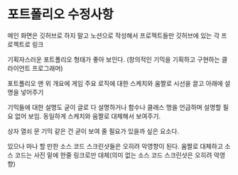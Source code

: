 # 포트폴리오 수정사항

메인 화면은 깃허브로 하지 말고 노션으로 작성해서 프로젝트들만 깃허브에 있는 각 프로젝트로 링크

기획자스러운 포트폴리오 형태가 좋아 보인다. (창의적인 기믹을 기획하고 구현하는 클라이언트 프로그래머)

포트폴리오 맨 위 개요에 게임 주요 로직에 대한 스케치와 움짤로 시선을 끌고 아래에 설명을 넣어주기

기믹들에 대한 설명도 굳이 글로 다 설명하거나 함수나 클래스 명을 언급하며 설명할 필요 없어 보임. 동일하게 스케치와 움짤로 대체해서 보여주기.

상자 열쇠 문 기믹 같은 건 굳이 보여 줄 필요가 있을까 싶은 요소다.

있으나 마나 할 만한 소스 코드 스크린샷들은 오히려 악영향이 된다. 움짤로 대체하고 소스 코드는 사진 밑에 한줄 링크로만 대체(의미 없는 소스 코드 스크린샷은 오히려 악영향)